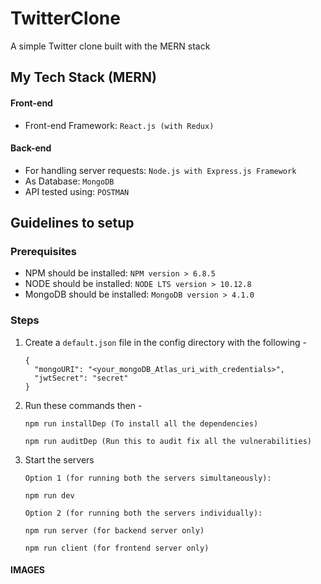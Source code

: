 # TwitterClone

A simple Twitter clone built with the MERN stack

## My Tech Stack (MERN)

#### Front-end
* Front-end Framework: `React.js (with Redux)`

#### Back-end
* For handling server requests: `Node.js with Express.js Framework`
* As Database: `MongoDB`
* API tested using: `POSTMAN`

## Guidelines to setup

### Prerequisites
* NPM should be installed: `NPM version > 6.8.5`
* NODE should be installed: `NODE LTS version > 10.12.8`
* MongoDB should be installed: `MongoDB version > 4.1.0`

### Steps
1. Create a `default.json` file in the config directory with the following -
    ```
    {
      "mongoURI": "<your_mongoDB_Atlas_uri_with_credentials>",
      "jwtSecret": "secret"
    }
    ```

2. Run these commands then - 
    ```
    npm run installDep (To install all the dependencies)
    
    npm run auditDep (Run this to audit fix all the vulnerabilities)
    ```
3. Start the servers
    ```
    Option 1 (for running both the servers simultaneously):
    
    npm run dev
    
    Option 2 (for running both the servers individually):
    
    npm run server (for backend server only)
    
    npm run client (for frontend server only)
    ```

  
#### IMAGES
